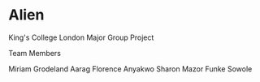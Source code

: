 # Alien
King's College London Major Group Project 

Team Members 

Miriam Grodeland Aarag
Florence Anyakwo
Sharon Mazor
Funke Sowole


